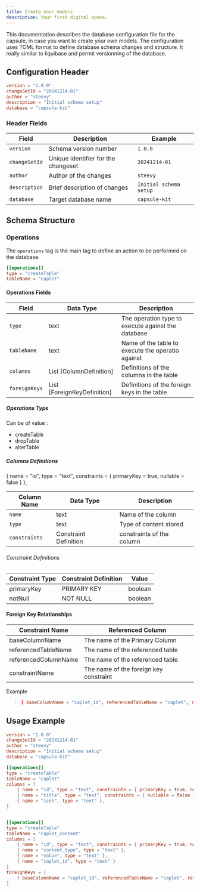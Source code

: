 ```yaml
---
title: Create your models
description: Your first digital space.
---
```


This documentation describes the database configuration file for the capsule, in case you want to create your own models.
The configuration uses TOML format to define database schema changes and structure. It really similar to liquibase and permit versionning of the database.

## Configuration Header

```toml
version = "1.0.0"
changeSetId = "20241214-01"
author = "steevy"
description = "Initial schema setup"
database = "capsule-kit"
```

### Header Fields

| Field         | Description                         | Example                |
| ------------- | ----------------------------------- | ---------------------- |
| `version`     | Schema version number               | `1.0.0`                |
| `changeSetId` | Unique identifier for the changeset | `20241214-01`          |
| `author`      | Author of the changes               | `steevy`               |
| `description` | Brief description of changes        | `Initial schema setup` |
| `database`    | Target database name                | `capsule-kit`          |

## Schema Structure

### Operations

The `operations` tag is the main tag to define an action to be performed on the database.

```toml
[[operations]]
type = "createTable"
tableName = "caplet"
```

#### Operations Fields

| Field         | Data Type                   | Description                                        |
| ------------- | --------------------------- | -------------------------------------------------- |
| `type`        | text                        | The operation type to execute against the database |
| `tableName`   | text                        | Name of the table to execute the operatio against  |
| `columns`     | List [ColumnDefinition]     | Definitions of the columns in the table            |
| `foreignKeys` | List [ForeignKeyDefinition] | Definitions of the foreign keys in the table       |

##### Operations Type

Can be of value :

- createTable
- dropTable
- alterTable

##### Columns Définitions

{ name = "id", type = "text", constraints = { primaryKey = true, nullable = false } },

| Column Name   | Data Type             | Description               |
| ------------- | --------------------- | ------------------------- |
| `name`        | text                  | Name of the column        |
| `type`        | text                  | Type of content stored    |
| `constraints` | Constraint Definition | constraints of the column |

###### Constraint Definitions

| Constraint Type | Constraint Definition | Value   |
| --------------- | --------------------- | ------- |
| primaryKey      | PRIMARY KEY           | boolean |
| notNull         | NOT NULL              | boolean |

#### Foreign Key Relationships

| Constraint Name      | Referenced Column                      |
| -------------------- | -------------------------------------- |
| baseColumnName       | The name of the Primary Column         |
| referencedTableName  | The name of the referenced table       |
| referencedColumnName | The name of the referenced table       |
| constraintName       | The name of the foreign key constraint |

Example

> ```toml
> { baseColumnName = "caplet_id", referencedTableName = "caplet", referencedColumnName = "id", constraintName = "fk_content_caplet_id_caplet_id" },
> ```

## Usage Example

```toml
version = "1.0.0"
changeSetId = "20241214-01"
author = "steevy"
description = "Initial schema setup"
database = "capsule-kit"

[[operations]]
type = "createTable"
tableName = "caplet"
columns = [
    { name = "id", type = "text", constraints = { primaryKey = true, nullable = false } },
    { name = "title", type = "text", constraints = { nullable = false } },
    { name = "icon", type = "text" },
]


[[operations]]
type = "createTable"
tableName = "caplet_content"
columns = [
    { name = "id", type = "text", constraints = { primaryKey = true, nullable = false } },
    { name = "content_type", type = "text" },
    { name = "value", type = "text" },
    { name = "caplet_id", type = "text" }
]
foreignKeys = [
    { baseColumnName = "caplet_id", referencedTableName = "caplet", referencedColumnName = "id", constraintName = "fk_content_caplet_id_caplet_id" },
]
```
